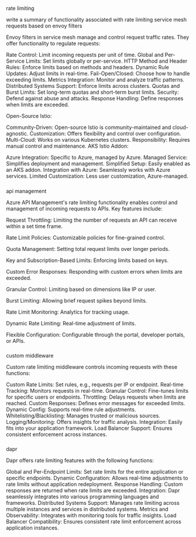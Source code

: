 
#####
rate limiting

write a summary of functionality associated with rate limiting service mesh requests based on envoy filters

Envoy filters in service mesh manage and control request traffic rates. They offer functionality to regulate requests:

Rate Control: Limit incoming requests per unit of time.
Global and Per-Service Limits: Set limits globally or per-service.
HTTP Method and Header Rules: Enforce limits based on methods and headers.
Dynamic Rule Updates: Adjust limits in real-time.
Fail-Open/Closed: Choose how to handle exceeding limits.
Metrics Integration: Monitor and analyze traffic patterns.
Distributed Systems Support: Enforce limits across clusters.
Quotas and Burst Limits: Set long-term quotas and short-term burst limits.
Security: Defend against abuse and attacks.
Response Handling: Define responses when limits are exceeded.

Open-Source Istio:

Community-Driven: Open-source Istio is community-maintained and cloud-agnostic.
Customization: Offers flexibility and control over configuration.
Multi-Cloud: Works on various Kubernetes clusters.
Responsibility: Requires manual control and maintenance.
AKS Istio Addon:

Azure Integration: Specific to Azure, managed by Azure.
Managed Service: Simplifies deployment and management.
Simplified Setup: Easily enabled as an AKS addon.
Integration with Azure: Seamlessly works with Azure services.
Limited Customization: Less user customization, Azure-managed.

#####
api management

Azure API Management's rate limiting functionality enables control and management of incoming requests to APIs. Key features include:

Request Throttling: Limiting the number of requests an API can receive within a set time frame.

Rate Limit Policies: Customizable policies for fine-grained control.

Quota Management: Setting total request limits over longer periods.

Key and Subscription-Based Limits: Enforcing limits based on keys.

Custom Error Responses: Responding with custom errors when limits are exceeded.

Granular Control: Limiting based on dimensions like IP or user.

Burst Limiting: Allowing brief request spikes beyond limits.

Rate Limit Monitoring: Analytics for tracking usage.

Dynamic Rate Limiting: Real-time adjustment of limits.

Flexible Configuration: Configurable through the portal, developer portals, or APIs.

###
custom middleware

Custom rate limiting middleware controls incoming requests with these functions:

Custom Rate Limits: Set rules, e.g., requests per IP or endpoint.
Real-time Tracking: Monitors requests in real-time.
Granular Control: Fine-tunes limits for specific users or endpoints.
Throttling: Delays requests when limits are reached.
Custom Responses: Defines error messages for exceeded limits.
Dynamic Config: Supports real-time rule adjustments.
Whitelisting/Blacklisting: Manages trusted or malicious sources.
Logging/Monitoring: Offers insights for traffic analysis.
Integration: Easily fits into your application framework.
Load Balancer Support: Ensures consistent enforcement across instances.

#####
dapr

Dapr offers rate limiting features with the following functions:

Global and Per-Endpoint Limits: Set rate limits for the entire application or specific endpoints.
Dynamic Configuration: Allows real-time adjustments to rate limits without application redeployment.
Response Handling: Custom responses are returned when rate limits are exceeded.
Integration: Dapr seamlessly integrates into various programming languages and frameworks.
Distributed Systems Support: Manages rate limiting across multiple instances and services in distributed systems.
Metrics and Observability: Integrates with monitoring tools for traffic insights.
Load Balancer Compatibility: Ensures consistent rate limit enforcement across application instances.